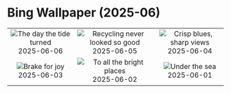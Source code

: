 # Bing Wallpaper (2025-06)

|  |  |  |
|:---:|:---:|:---:|
| ![](https://www.bing.com/th?id=OHR.NormandyBeach_EN-CA8706608973_400x240.jpg "The day the tide turned") 2025-06-06 | ![](https://www.bing.com/th?id=OHR.OlivaresMural_EN-CA8344718178_400x240.jpg "Recycling never looked so good") 2025-06-05 | ![](https://www.bing.com/th?id=OHR.CalaLuna_EN-CA8214909306_400x240.jpg "Crisp blues, sharp views") 2025-06-04 |
| ![](https://www.bing.com/th?id=OHR.BicyclesUtrecht_EN-CA8084495077_400x240.jpg "Brake for joy") 2025-06-03 | ![](https://www.bing.com/th?id=OHR.Fogoisland_EN-CA7909293676_400x240.jpg "To all the bright places") 2025-06-02 | ![](https://www.bing.com/th?id=OHR.GrandeTerreReef_EN-CA7723959953_400x240.jpg "Under the sea") 2025-06-01 |
